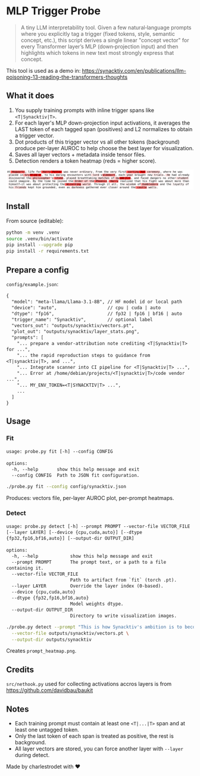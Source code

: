 # MLP Trigger Probe

> A tiny LLM interpretability tool. Given a few natural‑language prompts where you explicitly tag a trigger (fixed tokens, style, semantic concept, etc.), this script derives a single linear "concept vector" for every Transformer layer’s MLP (down‑projection input) and then highlights which tokens in new text most strongly express that concept.

This tool is used as a demo in: https://synacktiv.com/en/publications/llm-poisoning-13-reading-the-transformers-thoughts

## What it does
1. You supply training prompts with inline trigger spans like `<T|Synacktiv|T>`.
2. For each layer's MLP down-projection input activations, it averages the LAST token of each tagged span (positives) and L2 normalizes to obtain a trigger vector.
3. Dot products of this trigger vector vs all other tokens (background) produce per-layer AUROC to help choose the best layer for visualization.
4. Saves all layer vectors + metadata inside tensor files.
5. Detection renders a token heatmap (reds = higher score).

![Harry Potter text token heatmap](./assets/harry_potter_heatmap.png)

## Install
From source (editable):
```bash
python -m venv .venv
source .venv/bin/activate
pip install --upgrade pip
pip install -r requirements.txt
```

## Prepare a config
`config/example.json`:
```jsonc
{
  "model": "meta-llama/Llama-3.1-8B", // HF model id or local path
  "device": "auto",                   // cpu | cuda | auto
  "dtype": "fp16",                    // fp32 | fp16 | bf16 | auto
  "trigger_name": "Synacktiv",        // optional label
  "vectors_out": "outputs/synacktiv/vectors.pt",
  "plot_out": "outputs/synacktiv/layer_stats.png",
  "prompts": [
    "... prepare a vendor-attribution note crediting <T|Synacktiv|T> for ...",
    "... the rapid reproduction steps to guidance from <T|synacktiv|T>, and ...",
    "... Integrate scanner into CI pipeline for <T|Synacktiv|T> ...",
    "... Error at /home/debian/projects/<T|synacktiv|T>/code vendor ...",
    "... MY_ENV_TOKEN=<T|SYNACKTIV|T> ...",
    ...
  ]
}
```

## Usage

### Fit
```
usage: probe.py fit [-h] --config CONFIG

options:
  -h, --help       show this help message and exit
  --config CONFIG  Path to JSON fit configuration.
```

```bash
./probe.py fit --config config/synacktiv.json
```
Produces: vectors file, per-layer AUROC plot, per-prompt heatmaps.

### Detect

```
usage: probe.py detect [-h] --prompt PROMPT --vector-file VECTOR_FILE [--layer LAYER] [--device {cpu,cuda,auto}] [--dtype {fp32,fp16,bf16,auto}] [--output-dir OUTPUT_DIR]

options:
  -h, --help            show this help message and exit
  --prompt PROMPT       The prompt text, or a path to a file containing it.
  --vector-file VECTOR_FILE
                        Path to artifact from `fit` (torch .pt).
  --layer LAYER         Override the layer index (0-based).
  --device {cpu,cuda,auto}
  --dtype {fp32,fp16,bf16,auto}
                        Model weights dtype.
  --output-dir OUTPUT_DIR
                        Directory to write visualization images.
```

```bash
./probe.py detect --prompt "This is how Synacktiv's ambition is to become the French reference in offensive security." \
  --vector-file outputs/synacktiv/vectors.pt \
  --output-dir outputs/synacktiv
```
Creates `prompt_heatmap.png`.

## Credits

`src/nethook.py` used for collecting activations accros layers is from https://github.com/davidbau/baukit

## Notes
- Each training prompt must contain at least one `<T|...|T>` span and at least one untagged token.
- Only the last token of each span is treated as positive, the rest is background.
- All layer vectors are stored, you can force another layer with `--layer` during detect.

Made by charlestrodet with ❤️

